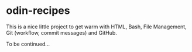 # odin-recipes
This is a nice little project to get warm with HTML, Bash, File Management, Git (workflow, commit messages) and GitHub.

To be continued...